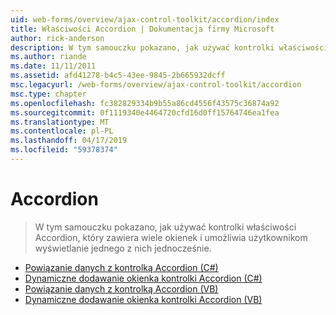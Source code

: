 ```yaml
---
uid: web-forms/overview/ajax-control-toolkit/accordion/index
title: Właściwości Accordion | Dokumentacja firmy Microsoft
author: rick-anderson
description: W tym samouczku pokazano, jak używać kontrolki właściwości Accordion, który zawiera wiele okienek i umożliwia użytkownikom wyświetlanie jednego z nich jednocześnie.
ms.author: riande
ms.date: 11/11/2011
ms.assetid: afd41278-b4c5-43ee-9845-2b665932dcff
msc.legacyurl: /web-forms/overview/ajax-control-toolkit/accordion
msc.type: chapter
ms.openlocfilehash: fc382829334b9b55a86cd4556f43575c36874a92
ms.sourcegitcommit: 0f1119340e4464720cfd16d0ff15764746ea1fea
ms.translationtype: MT
ms.contentlocale: pl-PL
ms.lasthandoff: 04/17/2019
ms.locfileid: "59378374"
---
```

# <a name="accordion"></a>Accordion

> W tym samouczku pokazano, jak używać kontrolki właściwości Accordion, który zawiera wiele okienek i umożliwia użytkownikom wyświetlanie jednego z nich jednocześnie.


- [Powiązanie danych z kontrolką Accordion (C#)](databinding-to-an-accordion-cs.md)
- [Dynamiczne dodawanie okienka kontrolki Accordion (C#)](dynamically-adding-an-accordion-pane-cs.md)
- [Powiązanie danych z kontrolką Accordion (VB)](databinding-to-an-accordion-vb.md)
- [Dynamiczne dodawanie okienka kontrolki Accordion (VB)](dynamically-adding-an-accordion-pane-vb.md)

